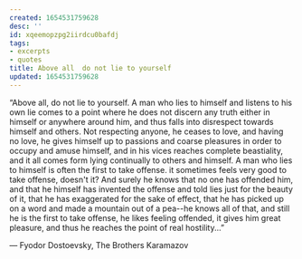 ```yaml
---
created: 1654531759628
desc: ''
id: xqeemopzpg2iirdcu0bafdj
tags:
- excerpts
- quotes
title: Above all  do not lie to yourself
updated: 1654531759628
---
```

   
“Above all, do not lie to yourself. A man who lies to himself and listens to his own lie comes to a point where he does not discern any truth either in himself or anywhere around him, and thus falls into disrespect towards himself and others. Not respecting anyone, he ceases to love, and having no love, he gives himself up to passions and coarse pleasures in order to occupy and amuse himself, and in his vices reaches complete beastiality, and it all comes form lying continually to others and himself. A man who lies to himself is often the first to take offense. it sometimes feels very good to take offense, doesn't it? And surely he knows that no one has offended him, and that he himself has invented the offense and told lies just for the beauty of it, that he has exaggerated for the sake of effect, that he has picked up on a word and made a mountain out of a pea--he knows all of that, and still he is the first to take offense, he likes feeling offended, it gives him great pleasure, and thus he reaches the point of real hostility...”   
   
― Fyodor Dostoevsky, The Brothers Karamazov